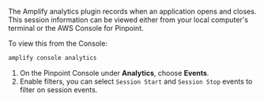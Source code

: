 The Amplify analytics plugin records when an application opens and closes. This session information can be viewed either from your local computer's terminal or the AWS Console for Pinpoint.

To view this from the Console:

```bash
amplify console analytics
```

1. On the Pinpoint Console under **Analytics**, choose **Events**.
2. Enable filters, you can select `Session Start` and `Session Stop` events to filter on session events.
